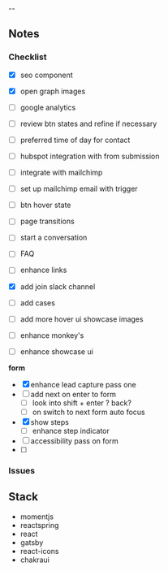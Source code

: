 

--


## Notes 


### Checklist 

- [x] seo component 
- [x] open graph images 
- [ ] google analytics
- [ ] review btn states and refine if necessary
- [ ] preferred time of day for contact
- [ ] hubspot integration with from submission
- [ ] integrate with mailchimp 
- [ ] set up mailchimp email with trigger
- [ ] btn hover state
- [ ] page transitions
- [ ] start a conversation 
- [ ] FAQ
- [ ] enhance links
- [x] add join slack channel 
- [ ] add cases 
- [ ] add more hover ui showcase images 
- [ ] enhance monkey's 
- [ ] enhance showcase ui


__form__
- [x] enhance lead capture pass one
- [ ] add next on enter to form 
  - [ ] look into shift + enter ? back? 
  - [ ] on switch to next form auto focus
- [x] show steps
  - [ ] enhance step indicator
- [ ] accessibility pass on form
- [ ] 

### Issues 

## Stack 

- momentjs
- reactspring
- react
- gatsby
- react-icons
- chakraui